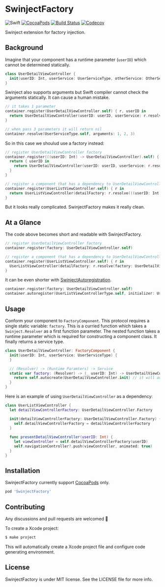 # SwinjectFactory

![Swift](https://img.shields.io/badge/Swift-3.1-orange.svg)
[![CocoaPods](http://img.shields.io/cocoapods/v/SwinjectFactory.svg)](https://cocoapods.org/pods/SwinjectFactory)
[![Build Status](https://travis-ci.org/devxoul/SwinjectFactory.svg?branch=master)](https://travis-ci.org/devxoul/SwinjectFactory)
[![Codecov](https://img.shields.io/codecov/c/github/devxoul/SwinjectFactory.svg)](https://codecov.io/gh/devxoul/SwinjectFactory)

Swinject extension for factory injection.

## Background

Imagine that your component has a runtime parameter (`userID`) which cannot be determined statically.

```swift
class UserDetailViewController {
  init(userID: Int, userService: UserServiceType, otherService: OtherServiceType)
}
```

Swinject also supports arguments but Swift compiler cannot check the arguments statically. It can cause a human mistake.

```swift
// it takes 1 parameter
container.register(UserDetailViewController.self) { r, userID in
  return UserDetailViewController(userID: userID, userService: r.resolve(UserServiceType.self)!)
}

// when pass 3 parameters it will return nil
container.resolve(UserServiceType.self, arguments: 1, 2, 3)
```

So in this case we shoulud use a factory instead:

```swift
// register UserDetailViewController factory
container.register(((userID: Int) -> UserDetailViewController).self) { r in
  return { userID in
    return UserDetailViewController(userID: userID, userService: r.resolve(UserServiceType.self)!)
  }
}

// register a component that has a dependency to UserDetailViewController
container.register(UserListViewController.self) { r in
  return UserListViewController(detailFactory: r.resolve(((userID: Int) -> UserDetailViewController).self)!)
}
```

But it looks really complicated. SwinjectFactory makes it really clean.

## At a Glance

The code above becomes short and readable with SwinjectFactory.

```swift
// register UserDetailViewController factory
container.register(factory: UserDetailViewController.self)

// register a component that has a dependency to UserDetailViewController
container.register(UserListViewController.self) { r in
  UserListViewController(detailFactory: r.resolve(factory: UserDetailViewController.self)!)
}
```

It can be even shorter with [SwinjectAutoregistration](https://github.com/Swinject/SwinjectAutoregistration).

```swift
container.register(factory: UserDetailViewController.self)
container.autoregister(UserListViewControllerType.self, initializer: UserListViewController.init)
```

## Usage

Conform your component to `FactoryComponent`. This protocol requires a single static variable: `factory`. This is a curried function which takes a `Swinject.Resolver` as a first function parameter. The nested function takes a runtime parameter which is required for constructing a component class. It finally returns a service type.

```swift
class UserDetailViewController: FactoryComponent {
  init(userID: Int, userService: UserServiceType) {
  }

  // (Resolver) -> (Runtime Paramters) -> Service
  static var factory: (Resolver) -> (_ userID: Int) -> UserDetailViewController {
    return self.autocreate(UserDetailViewController.init) // it will automatically fill parameters
  }
}
```

Here is an example of using `UserDetailViewController` as a dependency:

```swift
class UserListViewController {
  let detailViewControllerFactory: UserDetailViewController.Factory

  init(detailViewControllerFactory: UserDetailViewController.Factory) {
    self.detailViewControllerFactory = detailViewControllerFactory
  }
  
  func presentDetailViewController(userID: Int) {
    let viewController = self.detailViewControllerFactory(userID)
    self.navigationController?.push(viewController, animated: true)
  }
}
```

## Installation

SwinjectFactory currently support [CocoaPods](https://cocoapods.org) only.

```ruby
pod 'SwinjectFactory'
```

## Contributing

Any discussions and pull requests are welcomed 💖

To create a Xcode project:

```bash
$ make project
```

This will automatically create a Xcode project file and configure code generating environment.

## License

SwinjectFactory is under MIT license. See the LICENSE file for more info.
